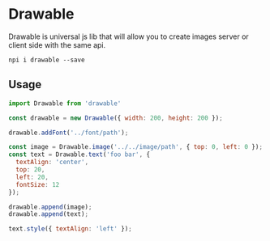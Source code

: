 # Drawable

Drawable is universal js lib that will allow you to create images server or client side with the same api.

```
npi i drawable --save
```

## Usage

```javascript
import Drawable from 'drawable'

const drawable = new Drawable({ width: 200, height: 200 });

drawable.addFont('../font/path');

const image = Drawable.image('../../image/path', { top: 0, left: 0 });
const text = Drawable.text('foo bar', {
  textAlign: 'center',
  top: 20,
  left: 20,
  fontSize: 12
});

drawable.append(image);
drawable.append(text);

text.style({ textAlign: 'left' });


```
